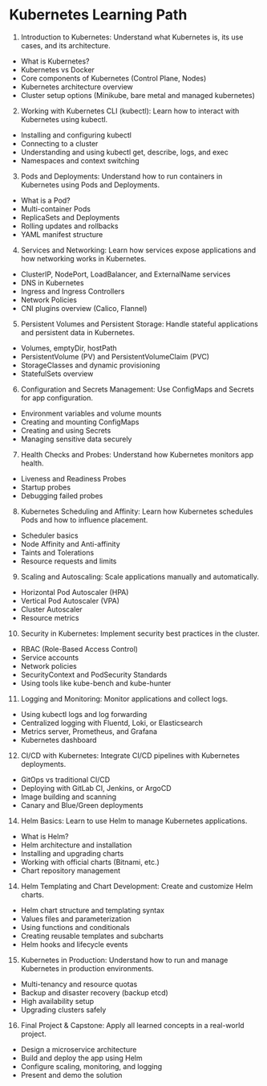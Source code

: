# Kubernetes Learning Path

1. Introduction to Kubernetes: Understand what Kubernetes is, its use cases, and its architecture.
* What is Kubernetes?
* Kubernetes vs Docker
* Core components of Kubernetes (Control Plane, Nodes)
* Kubernetes architecture overview
* Cluster setup options (Minikube, bare metal and managed kubernetes)

2. Working with Kubernetes CLI (kubectl): Learn how to interact with Kubernetes using kubectl.
* Installing and configuring kubectl
* Connecting to a cluster
* Understanding and using kubectl get, describe, logs, and exec
* Namespaces and context switching

3. Pods and Deployments: Understand how to run containers in Kubernetes using Pods and Deployments.
* What is a Pod?
* Multi-container Pods
* ReplicaSets and Deployments
* Rolling updates and rollbacks
* YAML manifest structure

4. Services and Networking: Learn how services expose applications and how networking works in Kubernetes.
* ClusterIP, NodePort, LoadBalancer, and ExternalName services
* DNS in Kubernetes
* Ingress and Ingress Controllers
* Network Policies
* CNI plugins overview (Calico, Flannel)

5. Persistent Volumes and Persistent Storage: Handle stateful applications and persistent data in Kubernetes.
* Volumes, emptyDir, hostPath
* PersistentVolume (PV) and PersistentVolumeClaim (PVC)
* StorageClasses and dynamic provisioning
* StatefulSets overview

6. Configuration and Secrets Management: Use ConfigMaps and Secrets for app configuration.
* Environment variables and volume mounts
* Creating and mounting ConfigMaps
* Creating and using Secrets
* Managing sensitive data securely

7. Health Checks and Probes: Understand how Kubernetes monitors app health.
* Liveness and Readiness Probes
* Startup probes
* Debugging failed probes

8. Kubernetes Scheduling and Affinity: Learn how Kubernetes schedules Pods and how to influence placement.
* Scheduler basics
* Node Affinity and Anti-affinity
* Taints and Tolerations
* Resource requests and limits

9. Scaling and Autoscaling: Scale applications manually and automatically.
* Horizontal Pod Autoscaler (HPA)
* Vertical Pod Autoscaler (VPA)
* Cluster Autoscaler
* Resource metrics

10. Security in Kubernetes: Implement security best practices in the cluster.
* RBAC (Role-Based Access Control)
* Service accounts
* Network policies
* SecurityContext and PodSecurity Standards
* Using tools like kube-bench and kube-hunter

11. Logging and Monitoring: Monitor applications and collect logs.
* Using kubectl logs and log forwarding
* Centralized logging with Fluentd, Loki, or Elasticsearch
* Metrics server, Prometheus, and Grafana
* Kubernetes dashboard

12. CI/CD with Kubernetes: Integrate CI/CD pipelines with Kubernetes deployments.
* GitOps vs traditional CI/CD
* Deploying with GitLab CI, Jenkins, or ArgoCD
* Image building and scanning
* Canary and Blue/Green deployments

14. Helm Basics: Learn to use Helm to manage Kubernetes applications.
* What is Helm?
* Helm architecture and installation
* Installing and upgrading charts
* Working with official charts (Bitnami, etc.)
* Chart repository management

14. Helm Templating and Chart Development: Create and customize Helm charts.
* Helm chart structure and templating syntax
* Values files and parameterization
* Using functions and conditionals
* Creating reusable templates and subcharts
* Helm hooks and lifecycle events

15. Kubernetes in Production: Understand how to run and manage Kubernetes in production environments.
* Multi-tenancy and resource quotas
* Backup and disaster recovery (backup etcd)
* High availability setup
* Upgrading clusters safely

16. Final Project & Capstone: Apply all learned concepts in a real-world project.
* Design a microservice architecture
* Build and deploy the app using Helm
* Configure scaling, monitoring, and logging
* Present and demo the solution
